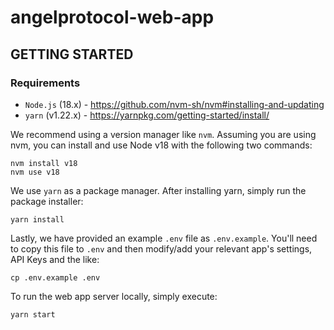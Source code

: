 # angelprotocol-web-app

## GETTING STARTED

### Requirements

- `Node.js` (18.x) - https://github.com/nvm-sh/nvm#installing-and-updating
- `yarn` (v1.22.x) - https://yarnpkg.com/getting-started/install/

We recommend using a version manager like `nvm`. Assuming you are using nvm, you can install and use Node v18 with the following two commands:

```shell
nvm install v18
nvm use v18
```

We use `yarn` as a package manager. After installing yarn, simply run the package installer:

```shell
yarn install
```

Lastly, we have provided an example `.env` file as `.env.example`.
You'll need to copy this file to `.env` and then modify/add your relevant app's settings, API Keys and the like:

```shell
cp .env.example .env
```

To run the web app server locally, simply execute:

```shell
yarn start
```
